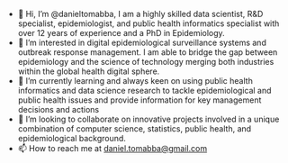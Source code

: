 - 👋 Hi, I’m @danieltomabba, I am a highly skilled data scientist, R&D specialist, epidemiologist, and public health informatics specialist with over 12 years of experience and a PhD in Epidemiology. 
- 👀 I’m interested in digital epidemiological surveillance systems and outbreak response management. I am able to bridge the gap between epidemiology and the science of technology merging both industries within the global health digital sphere.
- 🌱 I’m currently learning and always keen on using public health informatics and data science research to tackle epidemiological and public health issues and provide information for key management decisions and actions
- 💞️ I’m looking to collaborate on innovative projects involved in a unique combination of computer science, statistics, public health, and epidemiological background. 
- 📫 How to reach me at daniel.tomabba@gmail.com

